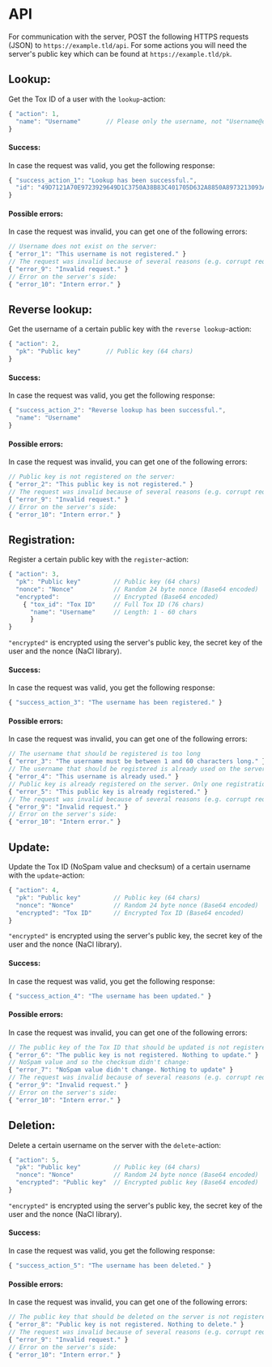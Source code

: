 # API
For communication with the server, POST the following HTTPS requests (JSON) to
`https://example.tld/api`. For some actions you will need the server's public
key which can be found at `https://example.tld/pk`.

## Lookup:
Get the Tox ID of a user with the `lookup`-action:
```javascript
{ "action": 1,
  "name": "Username"       // Please only the username, not "Username@domain.tld"
}
```

#### Success:
In case the request was valid, you get the following response:

```javascript
{ "success_action_1": "Lookup has been successful.",
  "id": "49D7121A70E9723929649D1C3750A38B83C401705D632A8850A8973213093A6E"
}
```

#### Possible errors:
In case the request was invalid, you can get one of the following errors:
```javascript
// Username does not exist on the server:
{ "error_1": "This username is not registered." }
// The request was invalid because of several reasons (e.g. corrupt request):
{ "error_9": "Invalid request." }
// Error on the server's side:
{ "error_10": "Intern error." }
```

## Reverse lookup:
Get the username of a certain public key with the `reverse lookup`-action:
```javascript
{ "action": 2,
  "pk": "Public key"       // Public key (64 chars)
}
```

#### Success:
In case the request was valid, you get the following response:
```javascript
{ "success_action_2": "Reverse lookup has been successful.",
  "name": "Username"
}
```

#### Possible errors:
In case the request was invalid, you can get one of the following errors:
```javascript
// Public key is not registered on the server:
{ "error_2": "This public key is not registered." }
// The request was invalid because of several reasons (e.g. corrupt request):
{ "error_9": "Invalid request." }
// Error on the server's side:
{ "error_10": "Intern error." }
```

## Registration:
Register a certain public key with the `register`-action:
```javascript
{ "action": 3,
  "pk": "Public key"         // Public key (64 chars)
  "nonce": "Nonce"           // Random 24 byte nonce (Base64 encoded)
  "encrypted":               // Encrypted (Base64 encoded)
	{ "tox_id": "Tox ID"     // Full Tox ID (76 chars)
	  "name": "Username"     // Length: 1 - 60 chars
	  }
}
```
`"encrypted"` is encrypted using the server's public key, the secret key of the
user and the nonce (NaCl library).

#### Success:
In case the request was valid, you get the following response:
```javascript
{ "success_action_3": "The username has been registered." }
```

#### Possible errors:
In case the request was invalid, you can get one of the following errors:
```javascript
// The username that should be registered is too long
{ "error_3": "The username must be between 1 and 60 characters long." }
// The username that should be registered is already used on the server:
{ "error_4": "This username is already used." }
// Public key is already registered on the server. Only one registration is possible:
{ "error_5": "This public key is already registered." }
// The request was invalid because of several reasons (e.g. corrupt request):
{ "error_9": "Invalid request." }
// Error on the server's side:
{ "error_10": "Intern error." }
```

## Update:
Update the Tox ID (NoSpam value and checksum) of a certain username with the `update`-action:
```javascript
{ "action": 4,
  "pk": "Public key"         // Public key (64 chars)
  "nonce": "Nonce"           // Random 24 byte nonce (Base64 encoded)
  "encrypted": "Tox ID"      // Encrypted Tox ID (Base64 encoded)
}
```
`"encrypted"` is encrypted using the server's public key, the secret key of the
user and the nonce (NaCl library).

#### Success:
In case the request was valid, you get the following response:
```javascript
{ "success_action_4": "The username has been updated." }
```

#### Possible errors:
In case the request was invalid, you can get one of the following errors:
```javascript
// The public key of the Tox ID that should be updated is not registered on the server:
{ "error_6": "The public key is not registered. Nothing to update." }
// NoSpam value and so the checksum didn't change:
{ "error_7": "NoSpam value didn't change. Nothing to update" }
// The request was invalid because of several reasons (e.g. corrupt request):
{ "error_9": "Invalid request." }
// Error on the server's side:
{ "error_10": "Intern error." }
```

## Deletion:
Delete a certain username on the server with the `delete`-action:
```javascript
{ "action": 5,
  "pk": "Public key"         // Public key (64 chars)
  "nonce": "Nonce"           // Random 24 byte nonce (Base64 encoded)
  "encrypted": "Public key"  // Encrypted public key (Base64 encoded)
}
```
`"encrypted"` is encrypted using the server's public key, the secret key of the
user and the nonce (NaCl library).

#### Success:
In case the request was valid, you get the following response:
```javascript
{ "success_action_5": "The username has been deleted." }
```

#### Possible errors:
In case the request was invalid, you can get one of the following errors:
```javascript
// The public key that should be deleted on the server is not registered:
{ "error_8": "Public key is not registered. Nothing to delete." }
// The request was invalid because of several reasons (e.g. corrupt request):
{ "error_9": "Invalid request." }
// Error on the server's side:
{ "error_10": "Intern error." }
```
